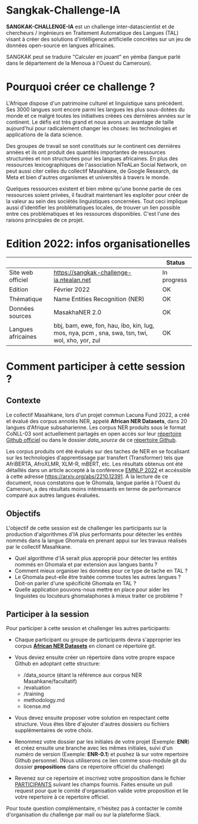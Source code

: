 # Sangkak-Challenge-IA

**SANGKAK-CHALLENGE-IA** est un challenge inter-datascientist et de chercheurs / ingénieurs en Traitement Automatique des Langues (TAL) visant à créer des solutions d'intélligence artificielle concrètes sur un jeu de données open-source en langues africaines.

SANGKAK peut se traduire "Calculer en jouant" en yémba (langue parlé dans le département de la Menoua à l'Ouest du Cameroun).

# Pourquoi créer ce challenge ?


L'Afrique dispose d'un patrimoine culturel et linguistique sans précèdent. Ses 3000 langues sont encore parmi les langues les plus sous-dotées du monde et ce malgré toutes les initiatives créées ces dernières années sur le continent. Le défis est très grand et nous avons un avantage de taille aujourd'hui pour radicalement changer les choses: les technologies et applications de la data science.

Des groupes de travail se sont constitués sur le continent ces dernières années et ils ont produit des quantités importantes de ressources structurées et non structurées pour les langues africaines. En plus des ressources lexicographiques de l'association NTeALan Social Network, on peut aussi citer celles du collectif Masahkane, de Google Research, de Meta et bien d'autres organismes et universités à travers le monde.

Quelques ressources existent et  bien même qu'une bonne partie de ces ressources soient privées, il faudrait maintenant les exploiter pour créer de la valeur au sein des sociétés linguistiques concernées. Tout ceci implique aussi d'identifier les problématiques locales, de trouver un lien possible entre ces problématiques et les ressources disponibles. C'est l'une des raisons principales de ce projet.

# Edition 2022: infos organisationelles 

|                      |                                                                                                | Status           |
|----------------------|------------------------------------------------------------------------------------------------|------------------|
| Site web officiel    | https://sangkak-challenge-ia.ntealan.net                                                       | In progress |
| Edition              | Février 2022                                                                                           | OK               |
| Thématique           | Name Entities Recognition (NER)                                                                | OK               |
| Données sources | MasakhaNER 2.0                                                                              | OK               |
| Langues africaines     | bbj, bam, ewe, fon, hau, ibo, kin, lug, mos, nya, pcm , sna, swa, tsn, twi, wol, xho, yor, zul | OK               |


# Comment participer à cette session ?

## Contexte

Le collectif Masahkane, lors d'un projet commun Lacuna Fund 2022, a créé et évalué des corpus annotés NER, appelé **African NER Datasets**, dans 20 langues d'Afrique subsaharienne. Les corpus NER produits sous le format CoNLL-03 sont actuellement partagés en open accès sur leur [répertoire Github officiel](https://github.com/masakhane-io/masakhane-ner/tree/main/MasakhaNER2.0/data)  ou dans le dossier *data_source* de ce [répertoire Github](https://github.com/NTeALan/Sangkak-Challenge-IA/data_source/masakhane-ner/MasakhaNER2.0/data).

Les corpus produits ont été évalués sur des taches de NER en se focalisant sur les technologies d'apprentissage par transfert (Transformer) tels que AfriBERTA, AfroXLMR, XLM-R, mBERT, etc. Les résultats obtenus ont été détaillés dans un article accepté à la conférence [EMNLP 2022](https://2022.emnlp.org/) et accéssible à cette adresse https://arxiv.org/abs/2210.12391. A la lecture de ce document, nous constatons que le Ghomala, langue parlée à l'Ouest du Cameroun, a des résultats moins intéressants en terme de performance comparé aux autres langues évaluées.

## Objectifs

L'objectif de cette session est de challenger les participants sur la production d'algorithmes d'IA plus performants pour détecter les entités nommés dans la langue Ghomala en prenant appui sur les travaux réalisés par le collectif Masahkane.

- Quel algorithme d'IA serait plus approprié pour détecter les entités nommés en Ghomala et par extension aux langues bantu ?
- Comment mieux organiser les données pour ce type de tache en TAL ?
- Le Ghomala peut-elle être traitée comme toutes les autres langues ? Doit-on parler d'une spécificité Ghomala en TAL ?
- Quelle application pouvons-nous mettre en place pour aider les linguistes ou locuteurs ghomalaphones à mieux traiter ce problème ?


## Participer à la session

Pour participer à cette session et challenger les autres participants:

- Chaque participant ou groupe de participants devra s'approprier les corpus [**African NER Datasets**](https://github.com/NTeALan/Sangkak-Challenge-IA/data_source/masakhane-ner/MasakhaNER2.0/data) en clonant ce répertoire git.

- Vous deviez ensuite créer un répertoire dans votre propre espace Github en adoptant cette structure: 

    - /data_source (étant la référence aux corpus NER Masahkane/facultatif)
    - /evaluation
    - /training
    - methodology.md
    - license.md

- Vous devez ensuite proposer votre solution en respectant cette structure. Vous êtes libre d'ajouter d'autres dossiers ou fichiers supplémentaires de votre choix. 

- Renommez votre dossier par les initiales de votre projet (Exemple: **ENR**) et créez ensuite une branche avec les mêmes initiales, suivi d'un numéro de version (Exemple: **ENR-0.1**) et pushez là sur votre repertoire Github personnel. (Nous utiliserons ce lien comme sous-module git du dossier **propositions** dans ce répertoire officiel du challenge)

- Revenez sur ce repertoire et inscrivez votre proposition dans le fichier [PARTICIPANTS](./propositions/README.md) suivant les champs fournis. Faites ensuite un pull request pour que le comité d'organisation valide votre proposition et lie votre repertoire à ce repertoire officiel.

Pour toute question complémentaire, n'hésitez pas à contacter le comité d'organisation du challenge par mail ou sur la plateforme Slack.

